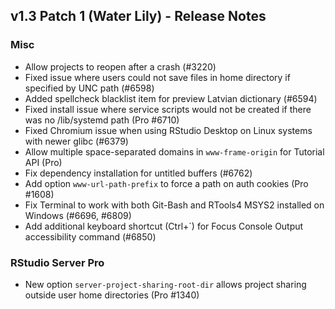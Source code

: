 ## v1.3 Patch 1 (Water Lily) - Release Notes

### Misc

- Allow projects to reopen after a crash (#3220)
- Fixed issue where users could not save files in home directory if specified by UNC path (#6598)
- Added spellcheck blacklist item for preview Latvian dictionary (#6594)
- Fixed install issue where service scripts would not be created if there was no /lib/systemd path (Pro #6710)
- Fixed Chromium issue when using RStudio Desktop on Linux systems with newer glibc (#6379)
- Allow multiple space-separated domains in `www-frame-origin` for Tutorial API (Pro)
- Fix dependency installation for untitled buffers (#6762)
- Add option `www-url-path-prefix` to force a path on auth cookies (Pro #1608)
- Fix Terminal to work with both Git-Bash and RTools4 MSYS2 installed on Windows (#6696, #6809)
- Add additional keyboard shortcut (Ctrl+`) for Focus Console Output accessibility command (#6850)

### RStudio Server Pro

- New option `server-project-sharing-root-dir` allows project sharing outside user home directories (Pro #1340)
